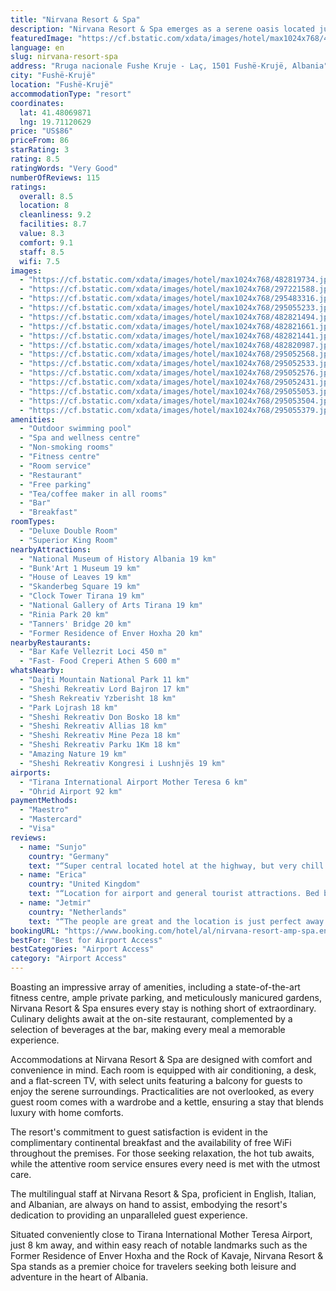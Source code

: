 ```yaml
---
title: "Nirvana Resort & Spa"
description: "Nirvana Resort & Spa emerges as a serene oasis located just a stone's throw away from the bustling heart of Fushë-Krujë, offering a tranquil retreat 21 km from the historic Skanderbeg Square."
featuredImage: "https://cf.bstatic.com/xdata/images/hotel/max1024x768/482819734.jpg?k=e6f557d0e03a0226bd9e1caa2517d6ec67238e9d1c00a5fb9b282b8f4d8589b8&o=&hp=1"
language: en
slug: nirvana-resort-spa
address: "Rruga nacionale Fushe Kruje - Laç, 1501 Fushë-Krujë, Albania"
city: "Fushë-Krujë"
location: "Fushë-Krujë"
accommodationType: "resort"
coordinates:
  lat: 41.48069871
  lng: 19.71120629
price: "US$86"
priceFrom: 86
starRating: 3
rating: 8.5
ratingWords: "Very Good"
numberOfReviews: 115
ratings:
  overall: 8.5
  location: 8
  cleanliness: 9.2
  facilities: 8.7
  value: 8.3
  comfort: 9.1
  staff: 8.5
  wifi: 7.5
images:
  - "https://cf.bstatic.com/xdata/images/hotel/max1024x768/482819734.jpg?k=e6f557d0e03a0226bd9e1caa2517d6ec67238e9d1c00a5fb9b282b8f4d8589b8&o=&hp=1"
  - "https://cf.bstatic.com/xdata/images/hotel/max1024x768/297221588.jpg?k=64f0ef6d3073ae4b30583c99fed27ecf0a6a8676f31f6d2eb8e8a0403a154415&o=&hp=1"
  - "https://cf.bstatic.com/xdata/images/hotel/max1024x768/295483316.jpg?k=81057540d5a7695b8a8495bb513aaccbd120b1e5a7cab3c8c89fbbf714464bdc&o=&hp=1"
  - "https://cf.bstatic.com/xdata/images/hotel/max1024x768/295055233.jpg?k=d716453169b54094fcffaa1ebd2fb6a6c369d17fa4cf1111bb12d0f68cc05e34&o=&hp=1"
  - "https://cf.bstatic.com/xdata/images/hotel/max1024x768/482821494.jpg?k=a1599e3f9f4a7386e3ff5b6245936b476e5a99809825807ea74bfba7e61441ba&o=&hp=1"
  - "https://cf.bstatic.com/xdata/images/hotel/max1024x768/482821661.jpg?k=91076de341ee8670bbe1aa9680691c320097177ca7303a820da7e23f569673db&o=&hp=1"
  - "https://cf.bstatic.com/xdata/images/hotel/max1024x768/482821441.jpg?k=76e2bc3e071282f330b2e3d2dec131f2fb92ea4bb49f4bc85bfd581660ea52f9&o=&hp=1"
  - "https://cf.bstatic.com/xdata/images/hotel/max1024x768/482820987.jpg?k=5baebc300ec2541e8f1bed4be39fdf2478db1d1579dc50454805ad46c7e44926&o=&hp=1"
  - "https://cf.bstatic.com/xdata/images/hotel/max1024x768/295052568.jpg?k=a4ad1f0d9d0d648ec610e6703cccafc791377c33b00ff9b62fabe69bcca36185&o=&hp=1"
  - "https://cf.bstatic.com/xdata/images/hotel/max1024x768/295052533.jpg?k=7e252267e2d6842bcfef01403bc36b9d24abf61d45e0e0ac4678e32c72fee814&o=&hp=1"
  - "https://cf.bstatic.com/xdata/images/hotel/max1024x768/295052576.jpg?k=fccafbacfebc6473ae4cbe5a82aeaf026c32a208b475e9b154def82297bb7e34&o=&hp=1"
  - "https://cf.bstatic.com/xdata/images/hotel/max1024x768/295052431.jpg?k=ad2cfcc16bc953e2a01f0cf5c7261ac0d3b26c61fe6cb29b772a94d786a9c96f&o=&hp=1"
  - "https://cf.bstatic.com/xdata/images/hotel/max1024x768/295055053.jpg?k=cfa8be69d772bcb4eeece4cbf6de784a0c634351ae23ee59e4e8cb9dacdbf8c6&o=&hp=1"
  - "https://cf.bstatic.com/xdata/images/hotel/max1024x768/295053504.jpg?k=a400c7a3580e1c9a9e932d2abb85b54cf7511f217b24c1c78f83f0d54ac303ce&o=&hp=1"
  - "https://cf.bstatic.com/xdata/images/hotel/max1024x768/295055379.jpg?k=4367d5c73968761bead04a7d25712c10a11cfb084e48bd48da358e2913012a1d&o=&hp=1"
amenities:
  - "Outdoor swimming pool"
  - "Spa and wellness centre"
  - "Non-smoking rooms"
  - "Fitness centre"
  - "Room service"
  - "Restaurant"
  - "Free parking"
  - "Tea/coffee maker in all rooms"
  - "Bar"
  - "Breakfast"
roomTypes:
  - "Deluxe Double Room"
  - "Superior King Room"
nearbyAttractions:
  - "National Museum of History Albania 19 km"
  - "Bunk'Art 1 Museum 19 km"
  - "House of Leaves 19 km"
  - "Skanderbeg Square 19 km"
  - "Clock Tower Tirana 19 km"
  - "National Gallery of Arts Tirana 19 km"
  - "Rinia Park 20 km"
  - "Tanners' Bridge 20 km"
  - "Former Residence of Enver Hoxha 20 km"
nearbyRestaurants:
  - "Bar Kafe Vellezrit Loci 450 m"
  - "Fast- Food Creperi Athen S 600 m"
whatsNearby:
  - "Dajti Mountain National Park 11 km"
  - "Sheshi Rekreativ Lord Bajron 17 km"
  - "Shesh Rekreativ Yzberisht 18 km"
  - "Park Lojrash 18 km"
  - "Sheshi Rekreativ Don Bosko 18 km"
  - "Sheshi Rekreativ Allias 18 km"
  - "Sheshi Rekreativ Mine Peza 18 km"
  - "Sheshi Rekreativ Parku 1Km 18 km"
  - "Amazing Nature 19 km"
  - "Sheshi Rekreativ Kongresi i Lushnjës 19 km"
airports:
  - "Tirana International Airport Mother Teresa 6 km"
  - "Ohrid Airport 92 km"
paymentMethods:
  - "Maestro"
  - "Mastercard"
  - "Visa"
reviews:
  - name: "Sunjo"
    country: "Germany"
    text: "“Super central located hotel at the highway, but very chill. TOp class cuisine in the restaurant, cheaper options Pizza in the bar - super nice pool and gmy. Perfect stop for the last night before the flight from Tirana or a short stop (1-2 nights).”"
  - name: "Erica"
    country: "United Kingdom"
    text: "“Location for airport and general tourist attractions. Bed brilliant.”"
  - name: "Jetmir"
    country: "Netherlands"
    text: "“The people are great and the location is just perfect away from the big city with only 40 min drive.”"
bookingURL: "https://www.booking.com/hotel/al/nirvana-resort-amp-spa.en-gb.html?aid=8035640"
bestFor: "Best for Airport Access"
bestCategories: "Airport Access"
category: "Airport Access"
---
```


Boasting an impressive array of amenities, including a state-of-the-art fitness centre, ample private parking, and meticulously manicured gardens, Nirvana Resort & Spa ensures every stay is nothing short of extraordinary. Culinary delights await at the on-site restaurant, complemented by a selection of beverages at the bar, making every meal a memorable experience.

Accommodations at Nirvana Resort & Spa are designed with comfort and convenience in mind. Each room is equipped with air conditioning, a desk, and a flat-screen TV, with select units featuring a balcony for guests to enjoy the serene surroundings. Practicalities are not overlooked, as every guest room comes with a wardrobe and a kettle, ensuring a stay that blends luxury with home comforts.

The resort's commitment to guest satisfaction is evident in the complimentary continental breakfast and the availability of free WiFi throughout the premises. For those seeking relaxation, the hot tub awaits, while the attentive room service ensures every need is met with the utmost care.

The multilingual staff at Nirvana Resort & Spa, proficient in English, Italian, and Albanian, are always on hand to assist, embodying the resort's dedication to providing an unparalleled guest experience.

Situated conveniently close to Tirana International Mother Teresa Airport, just 8 km away, and within easy reach of notable landmarks such as the Former Residence of Enver Hoxha and the Rock of Kavaje, Nirvana Resort & Spa stands as a premier choice for travelers seeking both leisure and adventure in the heart of Albania.